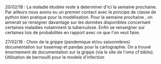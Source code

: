 
20/02/18 : La maladie étudiée reste à determiner d'ici la semaine prochaine. Par ailleurs nous avons eu un premier contact avec le principe de classe de python bien pratique pour la modélisation. Pour la semaine prochaine , on aimerait se rensigner davantage sur les données disponibles concernant certaines maladies notamment la tuberculose. Enfin se renseigner sur certaines lois de probabilités en rapport avec ce que l'on veut faire.

27/02/18 : Choix de la grippe (pandemique et/ou saisonnières) documentation sur basemap et pandas pour la cartographie. On a trouvé énormement de documentation sur la grippe (via le site de l'oms cf biblio). Utilisation de bernouilli pour le modele d'infection 
